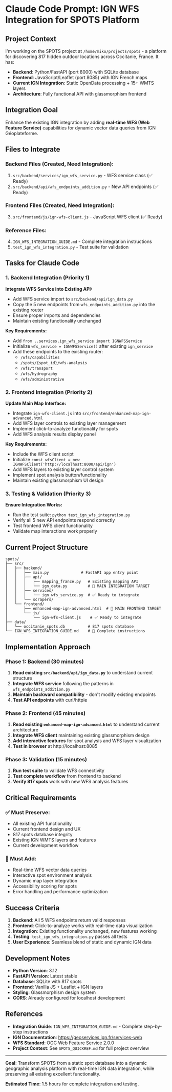 # Claude Code Prompt: IGN WFS Integration for SPOTS Platform

## Project Context
I'm working on the SPOTS project at `/home/miko/projects/spots` - a platform for discovering 817 hidden outdoor locations across Occitanie, France. It has:

- **Backend**: Python/FastAPI (port 8000) with SQLite database
- **Frontend**: JavaScript/Leaflet (port 8085) with IGN French maps  
- **Current IGN Integration**: Static OpenData processing + 15+ WMTS layers
- **Architecture**: Fully functional API with glassmorphism frontend

## Integration Goal
Enhance the existing IGN integration by adding **real-time WFS (Web Feature Service)** capabilities for dynamic vector data queries from IGN Géoplateforme.

## Files to Integrate

### Backend Files (Created, Need Integration):
1. `src/backend/services/ign_wfs_service.py` - WFS service class (✅ Ready)
2. `src/backend/api/wfs_endpoints_addition.py` - New API endpoints (✅ Ready)

### Frontend Files (Created, Need Integration):
3. `src/frontend/js/ign-wfs-client.js` - JavaScript WFS client (✅ Ready)

### Reference Files:
4. `IGN_WFS_INTEGRATION_GUIDE.md` - Complete integration instructions
5. `test_ign_wfs_integration.py` - Test suite for validation

## Tasks for Claude Code

### 1. Backend Integration (Priority 1)

**Integrate WFS Service into Existing API:**
- Add WFS service import to `src/backend/api/ign_data.py`
- Copy the 5 new endpoints from `wfs_endpoints_addition.py` into the existing router
- Ensure proper imports and dependencies
- Maintain existing functionality unchanged

**Key Requirements:**
- Add `from ..services.ign_wfs_service import IGNWFSService`
- Initialize `wfs_service = IGNWFSService()` after existing `ign_service`
- Add these endpoints to the existing router:
  - `/wfs/capabilities`
  - `/spots/{spot_id}/wfs-analysis` 
  - `/wfs/transport`
  - `/wfs/hydrography`
  - `/wfs/administrative`

### 2. Frontend Integration (Priority 2)

**Update Main Map Interface:**
- Integrate `ign-wfs-client.js` into `src/frontend/enhanced-map-ign-advanced.html`
- Add WFS layer controls to existing layer management
- Implement click-to-analyze functionality for spots
- Add WFS analysis results display panel

**Key Requirements:**
- Include the WFS client script
- Initialize `const wfsClient = new IGNWFSClient('http://localhost:8000/api/ign')`
- Add WFS layers to existing layer control system
- Implement spot analysis button/functionality
- Maintain existing glassmorphism UI design

### 3. Testing & Validation (Priority 3)

**Ensure Integration Works:**
- Run the test suite: `python test_ign_wfs_integration.py`
- Verify all 5 new API endpoints respond correctly
- Test frontend WFS client functionality
- Validate map interactions work properly

## Current Project Structure

```
spots/
├── src/
│   ├── backend/
│   │   ├── main.py              # FastAPI app entry point
│   │   ├── api/
│   │   │   ├── mapping_france.py   # Existing mapping API
│   │   │   └── ign_data.py         # 🎯 MAIN INTEGRATION TARGET
│   │   ├── services/
│   │   │   └── ign_wfs_service.py  # ✅ Ready to integrate
│   │   └── scrapers/
│   └── frontend/
│       ├── enhanced-map-ign-advanced.html  # 🎯 MAIN FRONTEND TARGET
│       └── js/
│           └── ign-wfs-client.js    # ✅ Ready to integrate
├── data/
│   └── occitanie_spots.db          # 817 spots database
└── IGN_WFS_INTEGRATION_GUIDE.md    # 📖 Complete instructions
```

## Implementation Approach

### Phase 1: Backend (30 minutes)
1. **Read existing `src/backend/api/ign_data.py`** to understand current structure
2. **Integrate WFS service** following the patterns in `wfs_endpoints_addition.py`
3. **Maintain backward compatibility** - don't modify existing endpoints
4. **Test API endpoints** with curl/httpie

### Phase 2: Frontend (45 minutes)
1. **Read existing `enhanced-map-ign-advanced.html`** to understand current architecture
2. **Integrate WFS client** maintaining existing glassmorphism design
3. **Add interactive features** for spot analysis and WFS layer visualization
4. **Test in browser** at http://localhost:8085

### Phase 3: Validation (15 minutes)
1. **Run test suite** to validate WFS connectivity
2. **Test complete workflow** from frontend to backend
3. **Verify 817 spots** work with new WFS analysis features

## Critical Requirements

### ✅ Must Preserve:
- All existing API functionality
- Current frontend design and UX
- 817 spots database integrity
- Existing IGN WMTS layers and features
- Current development workflow

### 🚀 Must Add:
- Real-time WFS vector data queries
- Interactive spot environment analysis
- Dynamic map layer integration
- Accessibility scoring for spots
- Error handling and performance optimization

## Success Criteria

1. **Backend**: All 5 WFS endpoints return valid responses
2. **Frontend**: Click-to-analyze works with real-time data visualization
3. **Integration**: Existing functionality unchanged, new features working
4. **Testing**: `test_ign_wfs_integration.py` passes all tests
5. **User Experience**: Seamless blend of static and dynamic IGN data

## Development Notes

- **Python Version**: 3.12
- **FastAPI Version**: Latest stable
- **Database**: SQLite with 817 spots
- **Frontend**: Vanilla JS + Leaflet + IGN layers
- **Styling**: Glassmorphism design system
- **CORS**: Already configured for localhost development

## References

- **Integration Guide**: `IGN_WFS_INTEGRATION_GUIDE.md` - Complete step-by-step instructions
- **IGN Documentation**: https://geoservices.ign.fr/services-web
- **WFS Standard**: OGC Web Feature Service 2.0.0
- **Project Context**: See `SPOTS_QUICKREF.md` for full project overview

---

**Goal**: Transform SPOTS from a static spot database into a dynamic geographic analysis platform with real-time IGN data integration, while preserving all existing excellent functionality.

**Estimated Time**: 1.5 hours for complete integration and testing.
